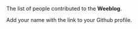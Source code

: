 The list of people contributed to the **Weeblog**.

Add your name with the link to your Github profile.


